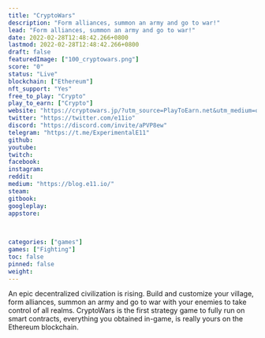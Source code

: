 ```yaml
---
title: "CryptoWars"
description: "Form alliances, summon an army and go to war!"
lead: "Form alliances, summon an army and go to war!"
date: 2022-02-28T12:48:42.266+0800
lastmod: 2022-02-28T12:48:42.266+0800
draft: false
featuredImage: ["100_cryptowars.png"]
score: "0"
status: "Live"
blockchain: ["Ethereum"]
nft_support: "Yes"
free_to_play: "Crypto"
play_to_earn: ["Crypto"]
website: "https://cryptowars.jp/?utm_source=PlayToEarn.net&utm_medium=organic&utm_campaign=gamepage"
twitter: "https://twitter.com/e11io"
discord: "https://discord.com/invite/aPVP8ew"
telegram: "https://t.me/ExperimentalE11"
github: 
youtube: 
twitch: 
facebook: 
instagram: 
reddit: 
medium: "https://blog.e11.io/"
steam: 
gitbook: 
googleplay: 
appstore: 

  
    
categories: ["games"]
games: ["Fighting"]
toc: false
pinned: false
weight: 
---
```

An epic decentralized civilization is rising. Build and customize your village, form alliances, summon an army and go to war with your enemies to take control of all realms. CryptoWars is the first strategy game to fully run on smart contracts, everything you obtained in-game, is really yours on the Ethereum blockchain.